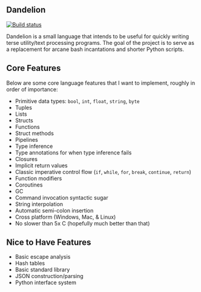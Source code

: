 Dandelion
---
[![Build status](https://ci.appveyor.com/api/projects/status/79b9d994jw1dme7n?svg=true)](https://ci.appveyor.com/project/zdandoh/ahead)

Dandelion is a small language that intends to be useful for quickly writing terse utility/text processing programs. The goal of the project is to serve as a replacement for arcane bash incantations and shorter Python scripts.

Core Features
---
Below are some core language features that I want to implement, roughly in order of importance:

- Primitive data types: `bool`, `int`, `float`, `string`, `byte`
- Tuples
- Lists
- Structs
- Functions
- Struct methods
- Pipelines
- Type inference
- Type annotations for when type inference fails
- Closures
- Implicit return values
- Classic imperative control flow (`if`, `while`, `for`, `break`, `continue`, `return`)
- Function modifiers
- Coroutines
- GC
- Command invocation syntactic sugar
- String interpolation
- Automatic semi-colon insertion
- Cross platform (Windows, Mac, & Linux)
- No slower than 5x C (hopefully much better than that)

Nice to Have Features
---
- Basic escape analysis
- Hash tables
- Basic standard library
- JSON construction/parsing
- Python interface system
